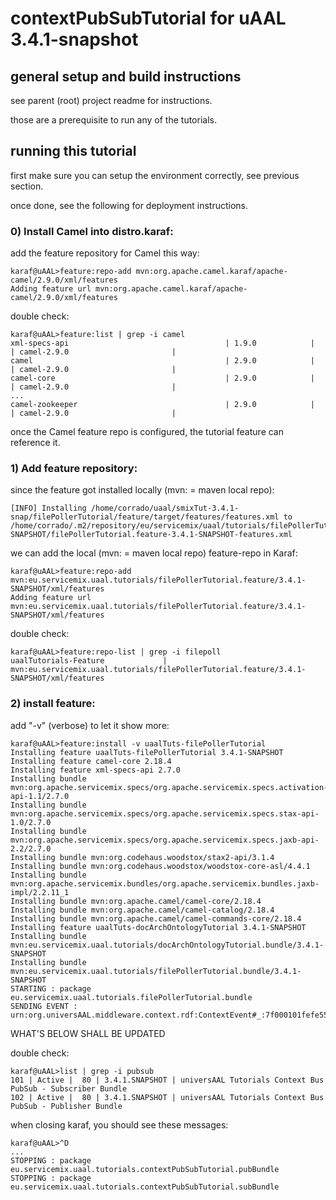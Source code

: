 
# contextPubSubTutorial for uAAL 3.4.1-snapshot





## general setup and build instructions


see parent (root) project readme for instructions.

those are a prerequisite to run any of the tutorials.





## running this tutorial


first make sure you can setup the environment correctly, see previous section.

once done, see the following for deployment instructions. 



### 0) Install Camel into distro.karaf:


add the feature repository for Camel this way:

	karaf@uAAL>feature:repo-add mvn:org.apache.camel.karaf/apache-camel/2.9.0/xml/features
	Adding feature url mvn:org.apache.camel.karaf/apache-camel/2.9.0/xml/features


double check:

	karaf@uAAL>feature:list | grep -i camel
	xml-specs-api                                   | 1.9.0            |           | camel-2.9.0                       |  
	camel                                           | 2.9.0            |           | camel-2.9.0                       |   
	camel-core                                      | 2.9.0            |           | camel-2.9.0                       |   
	...
	camel-zookeeper                                 | 2.9.0            |           | camel-2.9.0                       |   

once the Camel feature repo is configured, the tutorial feature can reference it.





### 1) Add feature repository:


since the feature got installed locally (mvn: = maven local repo):

	[INFO] Installing /home/corrado/uaal/smixTut-3.4.1-snap/filePollerTutorial/feature/target/features/features.xml to /home/corrado/.m2/repository/eu/servicemix/uaal/tutorials/filePollerTutorial.feature/3.4.1-SNAPSHOT/filePollerTutorial.feature-3.4.1-SNAPSHOT-features.xml


we can add the local (mvn: = maven local repo) feature-repo in Karaf:

	karaf@uAAL>feature:repo-add mvn:eu.servicemix.uaal.tutorials/filePollerTutorial.feature/3.4.1-SNAPSHOT/xml/features
	Adding feature url mvn:eu.servicemix.uaal.tutorials/filePollerTutorial.feature/3.4.1-SNAPSHOT/xml/features


double check:

	karaf@uAAL>feature:repo-list | grep -i filepoll
	uaalTutorials-Feature             | mvn:eu.servicemix.uaal.tutorials/filePollerTutorial.feature/3.4.1-SNAPSHOT/xml/features





### 2) install feature:

add "-v" (verbose) to let it show more:

	karaf@uAAL>feature:install -v uaalTuts-filePollerTutorial
	Installing feature uaalTuts-filePollerTutorial 3.4.1-SNAPSHOT
	Installing feature camel-core 2.18.4
	Installing feature xml-specs-api 2.7.0
	Installing bundle mvn:org.apache.servicemix.specs/org.apache.servicemix.specs.activation-api-1.1/2.7.0
	Installing bundle mvn:org.apache.servicemix.specs/org.apache.servicemix.specs.stax-api-1.0/2.7.0
	Installing bundle mvn:org.apache.servicemix.specs/org.apache.servicemix.specs.jaxb-api-2.2/2.7.0
	Installing bundle mvn:org.codehaus.woodstox/stax2-api/3.1.4
	Installing bundle mvn:org.codehaus.woodstox/woodstox-core-asl/4.4.1
	Installing bundle mvn:org.apache.servicemix.bundles/org.apache.servicemix.bundles.jaxb-impl/2.2.11_1
	Installing bundle mvn:org.apache.camel/camel-core/2.18.4
	Installing bundle mvn:org.apache.camel/camel-catalog/2.18.4
	Installing bundle mvn:org.apache.camel/camel-commands-core/2.18.4
	Installing feature uaalTuts-docArchOntologyTutorial 3.4.1-SNAPSHOT
	Installing bundle mvn:eu.servicemix.uaal.tutorials/docArchOntologyTutorial.bundle/3.4.1-SNAPSHOT
	Installing bundle mvn:eu.servicemix.uaal.tutorials/filePollerTutorial.bundle/3.4.1-SNAPSHOT
	STARTING : package eu.servicemix.uaal.tutorials.filePollerTutorial.bundle
	SENDING EVENT : urn:org.universAAL.middleware.context.rdf:ContextEvent#_:7f000101fefe5560:bb



WHAT'S BELOW SHALL BE UPDATED

double check:

	karaf@uAAL>list | grep -i pubsub
	101 | Active |  80 | 3.4.1.SNAPSHOT | universAAL Tutorials Context Bus PubSub - Subscriber Bundle 
	102 | Active |  80 | 3.4.1.SNAPSHOT | universAAL Tutorials Context Bus PubSub - Publisher Bundle     


when closing karaf, you should see these messages:

	karaf@uAAL>^D
	...
	STOPPING : package eu.servicemix.uaal.tutorials.contextPubSubTutorial.pubBundle
	STOPPING : package eu.servicemix.uaal.tutorials.contextPubSubTutorial.subBundle
